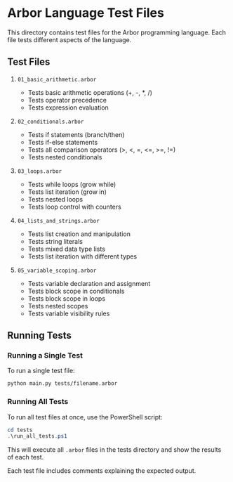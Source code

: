 # Arbor Language Test Files

This directory contains test files for the Arbor programming language. Each file tests different aspects of the language.

## Test Files

1. `01_basic_arithmetic.arbor`
   - Tests basic arithmetic operations (+, -, *, /)
   - Tests operator precedence
   - Tests expression evaluation

2. `02_conditionals.arbor`
   - Tests if statements (branch/then)
   - Tests if-else statements
   - Tests all comparison operators (>, <, =, <=, >=, !=)
   - Tests nested conditionals

3. `03_loops.arbor`
   - Tests while loops (grow while)
   - Tests list iteration (grow in)
   - Tests nested loops
   - Tests loop control with counters

4. `04_lists_and_strings.arbor`
   - Tests list creation and manipulation
   - Tests string literals
   - Tests mixed data type lists
   - Tests list iteration with different types

5. `05_variable_scoping.arbor`
   - Tests variable declaration and assignment
   - Tests block scope in conditionals
   - Tests block scope in loops
   - Tests nested scopes
   - Tests variable visibility rules

## Running Tests

### Running a Single Test

To run a single test file:

```bash
python main.py tests/filename.arbor
```

### Running All Tests

To run all test files at once, use the PowerShell script:

```powershell
cd tests
.\run_all_tests.ps1
```

This will execute all `.arbor` files in the tests directory and show the results of each test.

Each test file includes comments explaining the expected output. 